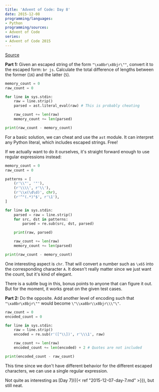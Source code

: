 ```yaml
---
title: 'Advent of Code: Day 8'
date: 2015-12-08
programming/languages:
- Python
programming/sources:
- Advent of Code
series:
- Advent of Code 2015
---
```

<a href="http://adventofcode.com/day/8">Source</a>

**Part 1:** Given an escaped string of the form `"\xa8br\x8bjr\""`, convert it to the escaped form: `br js`. Calculate the total difference of lengths between the former (`16`) and the latter (`5`).

<!--more-->

```python
memory_count = 0
raw_count = 0

for line in sys.stdin:
    raw = line.strip()
    parsed = ast.literal_eval(raw) # This is probably cheating

    raw_count += len(raw)
    memory_count += len(parsed)

print(raw_count - memory_count)
```

For a basic solution, we can cheat and use the `ast` module. It can interpret any Python literal, which includes escaped strings. Free!

If we actually want to do it ourselves, it's straight forward enough to use regular expressions instead:

```python
memory_count = 0
raw_count = 0

patterns = [
    (r'\\"', '"'),
    (r'\\\\', r'\\'),
    (r'\\x(\d\d)', chr),
    (r'^"(.*)"$', r'\1'),
]

for line in sys.stdin:
    parsed = raw = line.strip()
    for src, dst in patterns:
        parsed = re.sub(src, dst, parsed)

    print(raw, parsed)

    raw_count += len(raw)
    memory_count += len(parsed)

print(raw_count - memory_count)
```

One interesting aspect is `chr`. That will convert a number such as `\x65` into the corresponding character `A`. It doesn't really matter since we just want the count, but it's kind of elegant. 

There is a subtle bug in this, bonus points to anyone that can figure it out. But for the moment, it works great on the given test cases. 

**Part 2:** Do the opposite. Add another level of encoding such that `"\xa8br\x8bjr\""` would become `\"\\xa8br\\x8bjr\\\"\"`.

```python
raw_count = 0
encoded_count = 0

for line in sys.stdin:
    raw = line.strip()
    encoded = re.sub(r'(["\\])', r'\\\1', raw)

    raw_count += len(raw)
    encoded_count += len(encoded) + 2 # Quotes are not included

print(encoded_count - raw_count)
```

This time since we don't have different behavior for the different escaped characters, we can use a single regular expression.

Not quite as interesting as [Day 7]({{< ref "2015-12-07-day-7.md" >}}), but still neat.